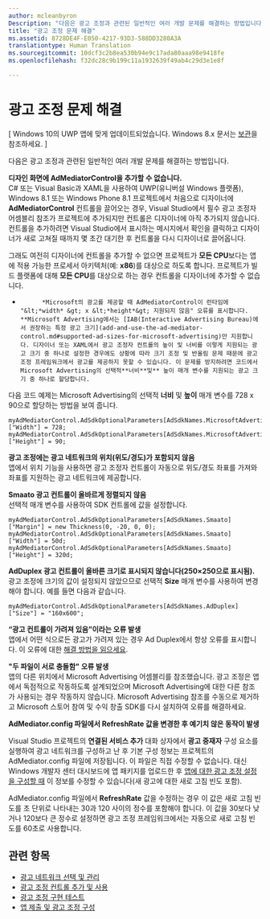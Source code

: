 ```yaml
---
author: mcleanbyron
Description: "다음은 광고 조정과 관련된 일반적인 여러 개발 문제를 해결하는 방법입니다."
title: "광고 조정 문제 해결"
ms.assetid: 8728DE4F-E050-4217-93D3-588DD3280A3A
translationtype: Human Translation
ms.sourcegitcommit: 10dcf3c2b8ea530b94e9c17ada80aaa98e9418fe
ms.openlocfilehash: f32dc28c9b199c11a1932639f49ab4c29d3e1e8f

---
```


# 광고 조정 문제 해결


\[ Windows 10의 UWP 앱에 맞게 업데이트되었습니다. Windows 8.x 문서는 [보관](http://go.microsoft.com/fwlink/p/?linkid=619132)을 참조하세요. \]

다음은 광고 조정과 관련된 일반적인 여러 개발 문제를 해결하는 방법입니다.

**디자인 화면에 AdMediatorControl을 추가할 수 없습니다.**  
C# 또는 Visual Basic과 XAML을 사용하여 UWP(유니버설 Windows 플랫폼), Windows 8.1 또는 Windows Phone 8.1 프로젝트에서 처음으로 디자이너에 **AdMediatorControl** 컨트롤을 끌어오는 경우, Visual Studio에서 필수 광고 조정자 어셈블리 참조가 프로젝트에 추가되지만 컨트롤은 디자이너에 아직 추가되지 않습니다. 컨트롤을 추가하려면 Visual Studio에서 표시하는 메시지에서 확인을 클릭하고 디자이너가 새로 고쳐질 때까지 몇 초간 대기한 후 컨트롤을 다시 디자이너로 끌어옵니다.

그래도 여전히 디자이너에 컨트롤을 추가할 수 없으면 프로젝트가 **모든 CPU**보다는 앱에 적용 가능한 프로세서 아키텍처(예: **x86**)를 대상으로 하도록 합니다. 프로젝트가 빌드 플랫폼에 대해 **모든 CPU**를 대상으로 하는 경우 컨트롤을 디자이너에 추가할 수 없습니다.

*
            *Microsoft의 광고를 제공할 때 AdMediatorControl이 런타임에 "&lt;*width* &gt; x &lt;*height*&gt; 지원되지 않음" 오류를 표시합니다. **Microsoft Advertising에서는 [IAB(Interactive Advertising Bureau)에서 권장하는 특정 광고 크기](add-and-use-the-ad-mediator-control.md#supported-ad-sizes-for-microsoft-advertising)만 지원합니다. 디자이너 또는 XAML에서 광고 조정자 컨트롤의 높이 및 너비를 이렇게 지원되는 광고 크기 중 하나로 설정한 경우에도 상황에 따라 크기 조정 및 반올림 문제 때문에 광고 조정 프레임워크에서 광고를 제공하지 못할 수 있습니다. 이 문제를 방지하려면 코드에서 Microsoft Advertising의 선택적**너비**및** 높이 매개 변수를 지원되는 광고 크기 중 하나로 할당합니다.

다음 코드 예제는 Microsoft Advertising의 선택적 **너비** 및 **높이** 매개 변수를 728 x 90으로 할당하는 방법을 보여 줍니다.

```CSharp
myAdMediatorControl.AdSdkOptionalParameters[AdSdkNames.MicrosoftAdvertising]["Width"] = 728;
myAdMediatorControl.AdSdkOptionalParameters[AdSdkNames.MicrosoftAdvertising]["Height"] = 90;
```

**광고 조정에는 광고 네트워크의 위치(위도/경도)가 포함되지 않음**  
앱에서 위치 기능을 사용하면 광고 조정자 컨트롤이 자동으로 위도/경도 좌표를 가져와 좌표를 지원하는 광고 네트워크에 제공합니다.

**Smaato 광고 컨트롤이 올바르게 정렬되지 않음**  
선택적 매개 변수를 사용하여 SDK 컨트롤에 값을 설정합니다.

```CSharp
myAdMediatorControl.AdSdkOptionalParameters[AdSdkNames.Smaato]["Margin"] = new Thickness(0, -20, 0, 0);
myAdMediatorControl.AdSdkOptionalParameters[AdSdkNames.Smaato]["Width"] = 50d;
myAdMediatorControl.AdSdkOptionalParameters[AdSdkNames.Smaato]["Height"] = 320d;
```

**AdDuplex 광고 컨트롤이 올바른 크기로 표시되지 않습니다(250×250으로 표시됨).**  
광고 조정에 크기의 값이 설정되지 않았으므로 선택적 **Size** 매개 변수를 사용하여 변경해야 합니다. 예를 들면 다음과 같습니다.

```CSharp
myAdMediatorControl.AdSdkOptionalParameters[AdSdkNames.AdDuplex]["Size"] = "160x600";
```

**“광고 컨트롤이 가려져 있음”이라는 오류 발생**  
앱에서 어떤 식으로든 광고가 가려져 있는 경우 Ad Duplex에서 항상 오류를 표시합니다. 이 오류에 대한 [해결 방법을 읽으세요](http://blog.adduplex.com/2014/01/solving-something-is-covering-ad.mdl).

**"두 파일이 서로 충돌함" 오류 발생**  
앱의 다른 위치에서 Microsoft Advertising 어셈블리를 참조했습니다. 광고 조정은 앱에서 독점적으로 작동하도록 설계되었으며 Microsoft Advertising에 대한 다른 참조가 사용되는 경우 작동하지 않습니다. Microsoft Advertising 참조를 수동으로 제거하고 Microsoft 스토어 참여 및 수익 창출 SDK를 다시 설치하여 오류를 해결하세요.

**AdMediator.config 파일에서 RefreshRate 값을 변경한 후 예기치 않은 동작이 발생**

Visual Studio 프로젝트의 **연결된 서비스 추가** 대화 상자에서 **광고 중재자** 구성 요소를 실행하여 광고 네트워크를 구성하고 난 후 기본 구성 정보는 프로젝트의 AdMediator.config 파일에 저장됩니다. 이 파일은 직접 수정할 수 없습니다. 대신 Windows 개발자 센터 대시보드에 앱 패키지를 업로드한 후 [앱에 대한 광고 조정 설정을 구성할 때](submit-your-app-and-configure-ad-mediation.md) 이 정보를 수정할 수 있습니다(새 광고에 대한 새로 고침 빈도 포함).

AdMediator.config 파일에서 **RefreshRate** 값을 수정하는 경우 이 값은 새로 고침 빈도를 초 단위로 나타내는 30과 120 사이의 정수를 포함해야 합니다. 이 값을 30보다 낮거나 120보다 큰 정수로 설정하면 광고 조정 프레임워크에서는 자동으로 새로 고침 빈도를 60초로 사용합니다.

## 관련 항목

* [광고 네트워크 선택 및 관리](select-and-manage-your-ad-networks.md)
* [광고 조정 컨트롤 추가 및 사용](add-and-use-the-ad-mediator-control.md)
* [광고 조정 구현 테스트](test-your-ad-mediation-implementation.md)
* [앱 제출 및 광고 조정 구성](submit-your-app-and-configure-ad-mediation.md)
 

 



<!--HONumber=Jun16_HO4-->


